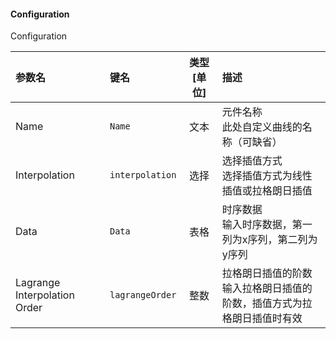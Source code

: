 <!--
DO NOT EDIT THIS FILE DIRECTLY.
This file is generated by tools/comp-docs.js.
All changes will be overwritten by regeneration.
-->

<slot class="model-parameters">

#### Configuration

Configuration

| 参数名 | 键名 | 类型 [单位] | 描述 |
|:------ |:---- |:-----------:|:---- |
| Name | `Name` | 文本 | 元件名称<br/>此处自定义曲线的名称（可缺省） |
| Interpolation | `interpolation` | 选择 | 选择插值方式<br/>选择插值方式为线性插值或拉格朗日插值 |
| Data | `Data` | 表格 | 时序数据<br/>输入时序数据，第一列为x序列，第二列为y序列 |
| Lagrange Interpolation Order | `lagrangeOrder` | 整数 | 拉格朗日插值的阶数<br/>输入拉格朗日插值的阶数，插值方式为拉格朗日插值时有效 |


</slot>
